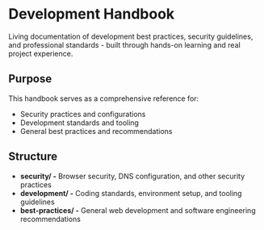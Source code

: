 # Development Handbook

Living documentation of development best practices, security guidelines, and professional standards - built through hands-on learning and real project experience.

## Purpose

This handbook serves as a comprehensive reference for:
  - Security practices and configurations
  - Development standards and tooling
  - General best practices and recommendations

## Structure

- **security/ -** Browser security, DNS configuration, and other security practices
- **development/ -** Coding standards, environment setup, and tooling guidelines
- **best-practices/ -** General web development and software engineering recommendations
